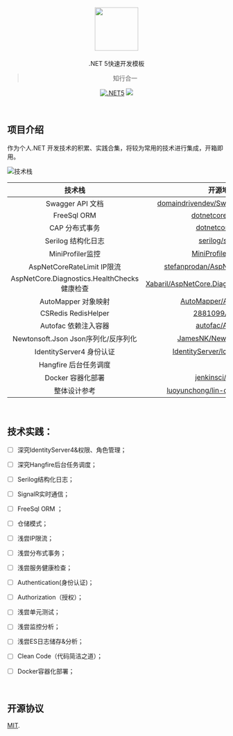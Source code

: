 <h1  align="center">
    <a href="http://memoyu.cn/">
        <img width="100" height="100" src="https://github.com/Memoyu/Memoyu.Core/blob/master/doc/images/memoyu.png">
    </a>
</h1>
<div align="center">

.NET 5快速开发模板

> 知行合一

[![.NET5](https://img.shields.io/badge/.NET5.0.0-3963bc.svg)](https://dotnet.microsoft.com/download)
[![](https://img.shields.io/badge/license-MIT-3963bc.svg)](LICENSE)
</div>

&nbsp;

## 项目介绍

作为个人.NET 开发技术的积累、实践合集，将较为常用的技术进行集成，开箱即用。

![技术栈](https://github.com/Memoyu/Memoyu.Core/blob/master/doc/images/%E6%8A%80%E6%9C%AF%E6%A0%88.png)

|                    技术栈                    |                           开源地址                           |
| :------------------------------------------: | :----------------------------------------------------------: |
|               Swagger API 文档               | [domaindrivendev/Swashbuckle.WebApi](https://github.com/domaindrivendev/Swashbuckle.WebApi) |
|                 FreeSql ORM                  |  [dotnetcore/FreeSq](https://github.com/dotnetcore/FreeSql)  |
|                CAP 分布式事务                |     [dotnetcore/CAP](https://github.com/dotnetcore/CAP)      |
|              Serilog 结构化日志              |    [serilog/serilog](https://github.com/serilog/serilog)     |
|               MiniProfiler监控               | [MiniProfiler/dotnet](https://github.com/MiniProfiler/dotnet) |
|          AspNetCoreRateLimit IP限流          | [stefanprodan/AspNetCoreRateLimit](https://github.com/stefanprodan/AspNetCoreRateLimit) |
| AspNetCore.Diagnostics.HealthChecks 健康检查 | [Xabaril/AspNetCore.Diagnostics.HealthChecks](https://github.com/xabaril/AspNetCore.Diagnostics.HealthChecks) |
|             AutoMapper 对象映射              | [AutoMapper/AutoMapper](https://github.com/AutoMapper/AutoMapper) |
|             CSRedis RedisHelper              |    [2881099/csredis](https://github.com/2881099/csredis)     |
|             Autofac 依赖注入容器             |    [autofac/Autofac](https://github.com/autofac/Autofac)     |
|     Newtonsoft.Json Json序列化/反序列化      | [JamesNK/Newtonsoft.Json](https://github.com/JamesNK/Newtonsoft.Json) |
|           IdentityServer4 身份认证           | [IdentityServer/IdentityServer4](https://github.com/IdentityServer/IdentityServer4) |
|            Hangfire 后台任务调度             |                                                              |
|              Docker 容器化部署               |   [jenkinsci/docker](https://github.com/jenkinsci/docker)    |
|                 整体设计参考                 | [luoyunchong/lin-cms-dotnetcore](https://github.com/luoyunchong/lin-cms-dotnetcore) |

&nbsp;

## 技术实践：

- [ ] 深究IdentityServer4&权限、角色管理；

- [ ] 深究Hangfire后台任务调度；

- [ ] Serilog结构化日志；

- [ ] SignalR实时通信；

- [ ] FreeSql ORM ；

- [ ] 仓储模式；

- [ ] 浅尝IP限流；

- [ ] 浅尝分布式事务；

- [ ] 浅尝服务健康检查；

- [ ] Authentication(身份认证)；

- [ ] Authorization（授权）；

- [ ] 浅尝单元测试；

- [ ] 浅尝监控分析；

- [ ] 浅尝ES日志储存&分析；

- [ ] Clean Code（代码简洁之道）；

- [ ] Docker容器化部署；

  &nbsp;

## 开源协议

[MIT](LICENSE).
